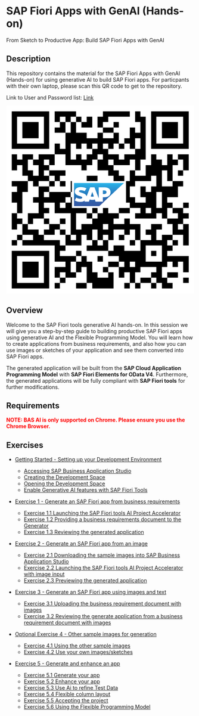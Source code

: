 # SAP Fiori Apps with GenAI (Hands-on)
From Sketch to Productive App: Build SAP Fiori Apps with GenAI 

## Description

This repository contains the material for the SAP Fiori Apps with GenAI (Hands-on) for using generative AI to build SAP Fiori apps.
For particpants with their own laptop, please scan this QR code to get to the repository.

Link to User and Password list: [Link](User-&-PW)

![image](Hands-on.png)

## Overview

Welcome to the SAP Fiori tools generative AI hands-on.  In this session we will give you a step-by-step guide to building productive SAP Fiori apps using generative AI and the Flexible Programming Model.  You will learn how to create applications from business requirements, and also how you can use images or sketches of your application and see them converted into SAP Fiori apps.

The generated application will be built from the **SAP Cloud Application Programming Model** with **SAP Fiori Elements for OData V4**.  Furthermore, the generated applications will be fully compliant with **SAP Fiori tools** for further modifications.

## Requirements

<span style="color:red">**NOTE:  BAS AI is only supported on Chrome.  Please ensure you use the Chrome Browser.** </span>

## Exercises

- [Getting Started - Setting up your Development Environment](exercises/ex0#getting-started---setting-up-your-development-environment)
  - [Accessing SAP Business Application Studio](exercises/ex0#accessing-sap-business-application-studio)
  - [Creating the Development Space](exercises/ex0#creating-the-development-space)
  - [Opening the Development Space](exercises/ex0#opening-the-development-space)
  - [Enable Generative AI features with SAP Fiori Tools](exercises/ex0#enable-generative-ai-features-with-sap-fiori-tools)

- [Exercise 1 - Generate an SAP Fiori app from business requirements](exercises/ex1#exercise-1---generate-an-sap-fiori-elements-application-from-business-requirements)
  - [Exercise 1.1 Launching the SAP Fiori tools AI Project Accelerator](exercises/ex1#exercise-11-launching-the-sap-fiori-tools-ai-project-accelerator)
  - [Exercise 1.2 Providing a business requirements document to the Generator](exercises/ex1#exercise-12-providing-a-business-requirements-document-to-the-generator)
  - [Exercise 1.3 Reviewing the generated application](exercises/ex1#exercise-13-reviewing-the-generated-application)

- [Exercise 2 - Generate an SAP Fiori app from an image](exercises/ex2#exercise-2---generate-an-sap-fiori-elements-application-from-an-image)
  - [Exercise 2.1 Downloading the sample images into SAP Business Application Studio](exercises/ex2#exercise-21-downloading-the-sample-images-into-sap-business-application-studio)
  - [Exercise 2.2 Launching the SAP Fiori tools AI Project Accelerator with image input](exercises/ex2#exercise-22-launching-the-sap-fiori-tools-ai-project-accelerator-with-image-input)
  - [Exercise 2.3 Previewing the generated application](exercises/ex2#exercise-23-previewing-the-generated-application)

- [Exercise 3 - Generate an SAP Fiori app using images and text](exercises/ex3#exercise-3---generate-an-sap-fiori-elements-application-using-images-and-text)
  - [Exercise 3.1 Uploading the business requirement document with images](exercises/ex3#exercise-31-uploading-the-business-requirement-document-with-images)
  - [Exercise 3.2 Reviewing the generate application from a business requirement document with images](exercises/ex3#exercise-32-reviewing-the-generate-application-from-a-business-requirement-document-with-images)

- [Optional Exercise 4 - Other sample images for generation](exercises/ex4#exercise-4---other-sample-images-for-generation)
  - [Exercise 4.1 Using the other sample images](exercises/ex4#exercise-41-using-the-other-sample-images)
  - [Exercise 4.2 Use your own images/sketches](exercises/ex4#exercise-42-use-your-own-imagessketches)

- [Exercise 5 - Generate and enhance an app](exercises/ex5#exercise-5---generate-and-enhance-an-app)
  - [Exercise 5.1 Generate your app](exercises/ex5#exercise-51-generate-your-app)
  - [Exercise 5.2 Enhance your app](exercises/ex5#exercise-52-enhance-your-app)
  - [Exercise 5.3 Use Ai to refine Test Data](exercises/ex5#exercise-53-use-ai-to-refine-test-data)
  - [Exercise 5.4 Flexible column layout](exercises/ex5#exercise-54-flexible-column-layout)
  - [Exercise 5.5 Accepting the project](exercises/ex5#exercise-55-accepting-the-project)
  - [Exercise 5.6 Using the Flexible Programming Model](exercises/ex5#exercise-56-using-the-flexible-programming-model)
